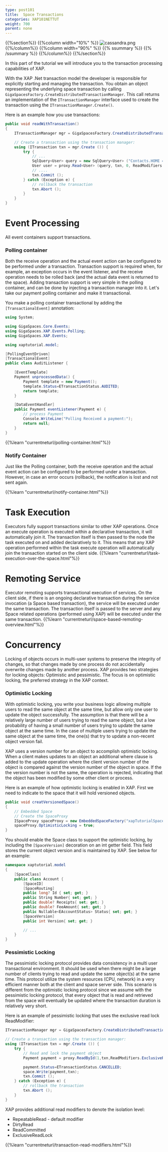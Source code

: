 ```yaml
---
type: post101
title:  Space Transactions
categories: XAP101NETTUT
weight: 700
parent: none
---
```


{{%section%}}
  {{%column width="10%" %}}
  ![cassandra.png](/attachment_files/qsg/transaction.png)
  {{%/column%}}
  {{%column width="90%" %}}
  {{% ssummary   %}} {{% /ssummary %}}
  {{%/column%}}
  {{%/section%}}


In this part of the tutorial we will introduce you to the transaction processing capabilities of XAP.

With the XAP .Net transaction model the developer is responsible for explicitly starting and managing the transaction. You obtain an object representing the underlying space transaction by calling `GigaSpacesFactory.CreateDistributedTransactionManager`. This call returns an implementation of the `ITransactionManager` interface used to create the transaction using the `ITransactionManager.Create()`.

Here is an example how you use transactions:


```csharp
public void readWithTransaction()
{
	ITransactionManager mgr = GigaSpacesFactory.CreateDistributedTransactionManager ();

	// Create a transaction using the transaction manager:
	using (ITransaction txn = mgr.Create ()) {
		try {
			// ...
			SqlQuery<User> query = new SqlQuery<User> ("Contacts.HOME = '770-123-5555'");
			User user = proxy.Read<User> (query, txn, 0, ReadModifiers.RepeatableRead);
			// ....
			txn.Commit ();
		} catch (Exception e) {
			// rollback the transaction
			txn.Abort ();
		}
	}
}
```


# Event Processing
All event containers support transactions.

### Polling container
Both the receive operation and the actual event action can be configured to be performed under a transaction. Transaction support is required when, for example, an exception occurs in the event listener, and the receive operation needs to be rolled back (and the actual data event is returned to the space). Adding transaction support is very simple in the polling container, and can be done by injecting a transaction manager into it. Let's take our payment polling container and make it transactional.

You make a polling container transactional by adding the `[TransactionalEvent]` annotation:

```csharp
using System;

using GigaSpaces.Core.Events;
using GigaSpaces.XAP.Events.Polling;
using GigaSpaces.XAP.Events;

using xaptutorial.model;

[PollingEventDriven]
[TransactionalEvent]
public class AuditListener {

	[EventTemplate]
	Payment unprocessedData() {
		Payment template = new Payment();
		template.Status=ETransactionStatus.AUDITED;
		return template;
	}

	[DataEventHandler]
	public Payment eventListener(Payment e) {
		// process Payment
		Console.WriteLine("Polling Received a payment:");
		return null;
	}
}
```

{{%learn "currentneturl/polling-container.html"%}}


### Notify Container
Just like the Polling container, both the receive operation and the actual event action can be configured to be performed under a transaction. However, in case an error occurs (rollback), the notification is lost and not sent again.

{{%learn "currentneturl/notify-container.html"%}}


# Task Execution
Executors fully support transactions similar to other XAP operations. Once an execute operation is executed within a declarative transaction, it will automatically join it. The transaction itself is then passed to the node the task executed on and added declaratively to it. This means that any XAP operation performed within the task execute operation will automatically join the transaction started on the client side.
{{%learn "currentneturl/task-execution-over-the-space.html"%}}



# Remoting Service
Executor remoting supports transactional execution of services. On the client side, if there is an ongoing declarative transaction during the service invocation (a Space based transaction), the service will be executed under the same transaction. The transaction itself is passed to the server and any Space related operations (performed using XAP) will be executed under the same transaction.
{{%learn "currentneturl/space-based-remoting-overview.html"%}}




# Concurrency
Locking of objects occurs in multi-user systems to preserve the integrity of changes, so that changes made by one process do not accidentally overwrite changes made by another process. XAP provides two strategies for locking objects: Optimistic and pessimistic. The focus is on optimistic locking, the preferred strategy in the XAP context.

### Optimistic Locking
With optimistic locking, you write your business logic allowing multiple users to read the same object at the same time, but allow only one user to update the object successfully. The assumption is that there will be a relatively large number of users trying to read the same object, but a low probability of having a small number of users trying to update the same object at the same time. In the case of multiple users trying to update the same object at the same time, the one(s) that try to update a non-recent object version fail.

XAP uses a version number for an object to accomplish optimistic locking. When a client makes updates to an object an additional where clause is added to the update operation where the client version number of the object is compared against the version number of the object in space. If the the version number is not the same, the operation is rejected, indicating that the object has been modified by some other client or process.

Here is an example of how optimistic locking is enabled in XAP. First we need to indicate to the space that it will hold versioned objects.


```csharp
public void creatVersionedSpace()
{
	// Embedded Space
	// Create the SpaceProxy
	ISpaceProxy spaceProxy = new EmbeddedSpaceFactory("xapTutorialSpace").Create();
	spaceProxy.OptimisticLocking = true;
}
```

You should enable the Space class to support the optimistic locking, by including the `[SpaceVersion]` decoration on an int getter field. This field stores the current object version and is maintained by XAP. See below for an example:

```csharp
namespace xaptutorial.model
{
	[SpaceClass]
	public class Account {
		[SpaceID]
		[SpaceRouting]
		public long? Id { set; get; }
		public String Number{ set; get; }
		public double? Receipts{ set; get; }
		public double? FeeAmount{ set; get; }
		public Nullable<EAccountStatus> Status{ set; get; }
		[SpaceVersion]
		public int Version{ set; get; }

		// ...
	}
}
```




### Pessimistic Locking
The pessimistic locking protocol provides data consistency in a multi user transactional environment. It should be used when there might be a large number of clients trying to read and update the same object(s) at the same time. This protocol utilize the system resources (CPU, network) in a very efficient manner both at the client and space server side.
This scenario is different from the optimistic locking protocol since we assume with the pessimistic locking protocol, that every object that is read and retrieved from the space will eventually be updated where the transaction duration is relatively very short.

Here is an example of pessimistic locking that uses the exclusive read lock ReadModifier:

```csharp
ITransactionManager mgr = GigaSpacesFactory.CreateDistributedTransactionManager ();

// Create a transaction using the transaction manager:
using (ITransaction txn = mgr.Create ()) {
    try {
	    // Read and lock the payment object
	    Payment payment = proxy.ReadById(1,txn,ReadModifiers.ExclusiveReadLock);

	    payment.Status=ETransactionStatus.CANCELLED;
	    space.Write(payment,txn);
	    txn.Commit ();
	} catch (Exception e) {
       	// rollback the transaction
        txn.Abort ();
    }
}
```


XAP provides additional read modifiers to denote the isolation level:

- RepeatableRead  - default modifier
- DirtyRead
- ReadCommitted
- ExclusiveReadLock

{{%learn "currentneturl/transaction-read-modifiers.html"%}}


